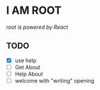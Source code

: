# I AM ROOT

_root is powered by React_

## TODO
* [x] use help
* [ ] Get About
* [ ] Help About
* [ ] welcome with "writing" opening
